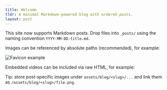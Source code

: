 ```yaml
---
title: Welcome
tldr: A minimal Markdown-powered blog with ordered posts.
layout: post
---
```


This site now supports Markdown posts. Drop files into `_posts/` using the naming convention `YYYY-MM-DD-title.md`.

Images can be referenced by absolute paths (recommended), for example:

![Favicon example](/assets/favicon.jpg)

Embedded videos can be included via raw HTML, for example:

<!--
<iframe width="560" height="315" src="https://www.youtube.com/embed/dQw4w9WgXcQ" title="YouTube video player" frameborder="0" allow="accelerometer; autoplay; clipboard-write; encrypted-media; gyroscope; picture-in-picture" allowfullscreen></iframe>
-->

Tip: store post-specific images under `assets/blog/<slug>/...` and link them as `/assets/blog/<slug>/file.png`.
